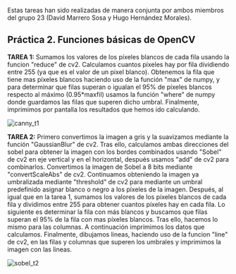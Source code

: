 Estas tareas han sido realizadas de manera conjunta por ambos miembros del grupo 23 (David Marrero Sosa y Hugo Hernández Morales).

## Práctica 2. Funciones básicas de OpenCV

**TAREA 1:** Sumamos los valores de los píxeles blancos de cada fila usando la funcion "reduce" de cv2. Calculamos cuantos píxeles hay por fila dividiendo entre 255 (ya que es el valor de un pixel blanco). Obtenemos la fila que tiene mas píxeles blancos haciendo uso de la función "max" de numpy, y para determinar que filas superan o igualan el 95% de píxeles blancos respecto al máximo (0.95*maxfil) usamos la función "where" de numpy donde guardamos las filas que superen dicho umbral. Finalmente, imprimimos por pantalla los resultados que hemos ido calculando.

![canny_t1](https://github.com/user-attachments/assets/0322e3c4-f6a2-4625-b8f3-b0f9e9bed099)

**TAREA 2:** Primero convertimos la imagen a gris y la suavizamos mediante la función "GaussianBlur" de cv2. Tras ello, calculamos ambas direcciones del sobel para obtener la imagen con los bordes combinados usando "Sobel" de cv2 en eje vertical y en el horizontal, después usamos "add" de cv2 para combinarlos. Convertimos la imagen de Sobel a 8 bits mediante "convertScaleAbs" de cv2. Continuamos obteniendo la imagen ya umbralizada mediante "threshold" de cv2 para mediante un umbral predefinido asignar blanco o negro a los píxeles de la imagen. Después, al igual que en la tarea 1, sumamos los valores de los píxeles blancos de cada fila y dividimos entre 255 para obtener cuantos píxeles hay en cada fila. Lo siguiente es determinar la fila con más blancos y buscamos que filas superan el 95% de la fila con mas píxeles blancos. Tras ello, hacemos lo mismo para las columnas. A continuación imprimimos los datos que calculamos. Finalmente, dibujamos lineas, haciendo uso de la funcion "line" de cv2, en las filas y columnas que superen los umbrales y imprimimos la imagen con las lineas.

![sobel_t2](https://github.com/user-attachments/assets/33141379-16da-4f70-bc7b-a8d08f0dcee9)
